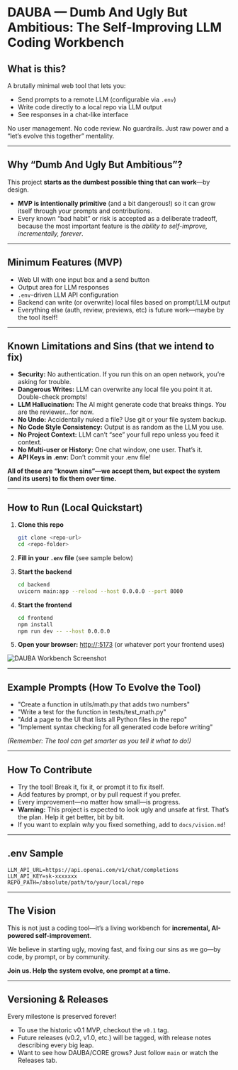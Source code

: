# DAUBA — Dumb And Ugly But Ambitious: The Self-Improving LLM Coding Workbench

## What is this?

A brutally minimal web tool that lets you:

* Send prompts to a remote LLM (configurable via `.env`)
* Write code directly to a local repo via LLM output
* See responses in a chat-like interface

No user management. No code review. No guardrails. Just raw power and a “let’s evolve this together” mentality.

---

## Why “Dumb And Ugly But Ambitious”?

This project **starts as the dumbest possible thing that can work**—by design.

* **MVP is intentionally primitive** (and a bit dangerous!) so it can grow itself through your prompts and contributions.
* Every known “bad habit” or risk is accepted as a deliberate tradeoff, because the most important feature is the *ability to self-improve, incrementally, forever*.

---

## Minimum Features (MVP)

* Web UI with one input box and a send button
* Output area for LLM responses
* `.env`-driven LLM API configuration
* Backend can write (or overwrite) local files based on prompt/LLM output
* Everything else (auth, review, previews, etc) is future work—maybe by the tool itself!

---

## Known Limitations and Sins (that we intend to fix)

* **Security:** No authentication. If you run this on an open network, you’re asking for trouble.
* **Dangerous Writes:** LLM can overwrite any local file you point it at. Double-check prompts!
* **LLM Hallucination:** The AI might generate code that breaks things. *You* are the reviewer…for now.
* **No Undo:** Accidentally nuked a file? Use git or your file system backup.
* **No Code Style Consistency:** Output is as random as the LLM you use.
* **No Project Context:** LLM can’t “see” your full repo unless you feed it context.
* **No Multi-user or History:** One chat window, one user. That’s it.
* **API Keys in .env:** Don’t commit your .env file!

**All of these are “known sins”—we accept them, but expect the system (and its users) to fix them over time.**

---

## How to Run (Local Quickstart)

1. **Clone this repo**

   ```bash
   git clone <repo-url>
   cd <repo-folder>
   ```

2. **Fill in your `.env` file** (see sample below)

3. **Start the backend**

   ```bash
   cd backend
   uvicorn main:app --reload --host 0.0.0.0 --port 8000
   ```

4. **Start the frontend**

   ```bash
   cd frontend
   npm install
   npm run dev -- --host 0.0.0.0
   ```

5. **Open your browser:**
   [http://<server-ip>:5173](http://<server-ip>:5173)
   (or whatever port your frontend uses)

![DAUBA Workbench Screenshot](docs/screenshot.png)

---

## Example Prompts (How To Evolve the Tool)

* "Create a function in utils/math.py that adds two numbers"
* "Write a test for the function in tests/test\_math.py"
* "Add a page to the UI that lists all Python files in the repo"
* "Implement syntax checking for all generated code before writing"

*(Remember: The tool can get smarter as you tell it what to do!)*

---

## How To Contribute

* Try the tool! Break it, fix it, or prompt it to fix itself.
* Add features by prompt, or by pull request if you prefer.
* Every improvement—no matter how small—is progress.
* **Warning:** This project is expected to look ugly and unsafe at first. That’s the plan. Help it get better, bit by bit.
* If you want to explain *why* you fixed something, add to `docs/vision.md`!

---

## .env Sample

```env
LLM_API_URL=https://api.openai.com/v1/chat/completions
LLM_API_KEY=sk-xxxxxxx
REPO_PATH=/absolute/path/to/your/local/repo
```

---

## The Vision

This is not just a coding tool—it’s a living workbench for **incremental, AI-powered self-improvement**.

We believe in starting ugly, moving fast, and fixing our sins as we go—by code, by prompt, or by community.

**Join us. Help the system evolve, one prompt at a time.**

---

## Versioning & Releases

Every milestone is preserved forever!

* To use the historic v0.1 MVP, checkout the `v0.1` tag.
* Future releases (v0.2, v1.0, etc.) will be tagged, with release notes describing every big leap.
* Want to see how DAUBA/CORE grows? Just follow `main` or watch the Releases tab.
